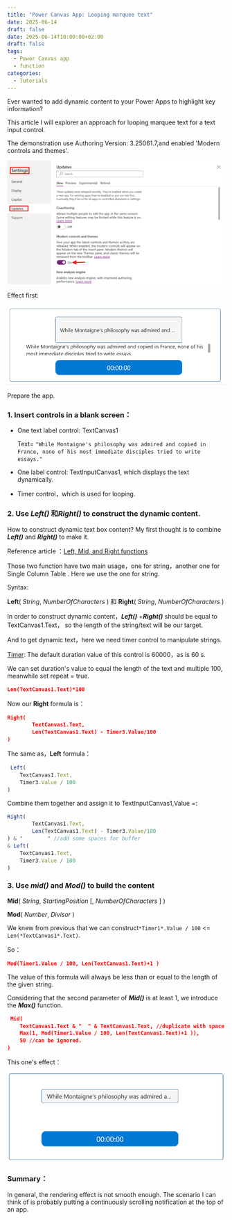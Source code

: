 ```yaml
---
title: "Power Canvas App: Looping marquee text"
date: 2025-06-14
draft: false
date: 2025-06-14T10:00:00+02:00
draft: false
tags:
  - Power Canvas app
  - function
categories:
  - Tutorials
---
```


Ever wanted to add dynamic content to your Power Apps to highlight key information?

This article I will explorer an approach for looping marquee text for a text input control.

The demonstration use Authoring Version: 3.25061.7,and enabled 'Modern controls and themes'.

![image-20250614154416783](/image-20250614154416783.png)

Effect first:

![](/loopingmarquee3.gif)

Prepare the app.

### 1. Insert controls in a blank screen：

- One text label control: TextCanvas1

  Text= `"While Montaigne's philosophy was admired and copied in France, none of his most immediate disciples tried to write essays."`

- One label control: TextInputCanvas1, which displays the text dynamically.

- Timer control，which is used for looping.

### 2. Use ***Left()*** 和***Right()*** to construct the dynamic content.

How to construct dynamic text box content? My first thought is to combine ***Left()***  and ***Right()*** to make it.

Reference article ：[Left, Mid, and Right functions](https://learn.microsoft.com/en-us/power-platform/power-fx/reference/function-left-mid-right)

Those two function have two main usage，one for string，another one for Single Column Table . Here we use the one for string.

Syntax:

**Left**( *String*, *NumberOfCharacters* ) 和 **Right**( *String*, *NumberOfCharacters* )

In order to construct dynamic content，***Left()*** +***Right()***  should be equal to  TextCanvas1.Text， so the length of the string/text will be our target.

And to get dynamic text，here we need timer control to manipulate strings.

[Timer](https://learn.microsoft.com/en-us/power-apps/maker/canvas-apps/controls/control-timer):  The default duration value of this control is 60000，as is 60 s.

We can set duration's value to equal the length of the text and multiple 100, meanwhile set repeat = true.

```json
Len(TextCanvas1.Text)*100
```

Now  our **Right** formula is：

```json
Right(
        TextCanvas1.Text,
        Len(TextCanvas1.Text) - Timer3.Value/100
)
```

The same as，**Left** formula：

```js
 Left(
    TextCanvas1.Text,
    Timer3.Value / 100
)
```

Combine them together and assign it to TextInputCanvas1,Value =:

```js
Right(
        TextCanvas1.Text,
        Len(TextCanvas1.Text) - Timer3.Value/100
) & "        " //add some spaces for buffer
& Left(
    TextCanvas1.Text,
    Timer3.Value / 100
)
```

### 3. Use ***mid()*** and ***Mod()*** to build the content

**Mid**( *String*, *StartingPosition* [, *NumberOfCharacters* ] )

**Mod**( *Number*, *Divisor* )

We knew from previous that we can construct`*Timer1*.Value / 100` <= `Len(*TextCanvas1*.Text)`.

So：

```json
Mod(Timer1.Value / 100, Len(TextCanvas1.Text)+1 )
```

The value of this formula will always be less than or equal to the length of the given string.

Considering that the second parameter of ***Mid()*** is at least 1, we introduce the ***Max()*** function.

```json
 Mid(
    TextCanvas1.Text & "  " & TextCanvas1.Text, //duplicate with space buffer
    Max(1, Mod(Timer1.Value / 100, Len(TextCanvas1.Text)+1 )), 
    50 //can be ignored.
)
```

This one's effect：

![](/loopingmarquee2.gif)

### Summary：

In general, the rendering effect is not smooth enough. The scenario I can think of is probably putting a continuously scrolling notification at the top of an app.
